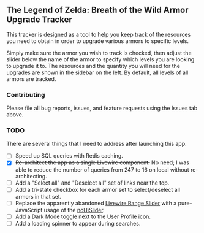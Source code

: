 ## The Legend of Zelda: Breath of the Wild Armor Upgrade Tracker

This tracker is designed as a tool to help you keep track of the resources you need to obtain in order to upgrade various armors to specific levels.

Simply make sure the armor you wish to track is checked, then adjust the slider below the name of the armor to specify which levels you are looking to upgrade it to. The resources and the quantity you will need for the upgrades are shown in the sidebar on the left. By default, all levels of all armors are tracked.

### Contributing

Please file all bug reports, issues, and feature requests using the Issues tab above.

### TODO

There are several things that I need to address after launching this app.

- [ ] Speed up SQL queries with Redis caching.
- [x] ~~Re-architect the app as a single Livewire component.~~ No need; I was able to reduce the number of queries from 247 to 16 on local without re-architecting.
- [ ] Add a "Select all" and "Deselect all" set of links near the top.
- [ ] Add a tri-state checkbox for each armor set to select/deselect all armors in that set.
- [ ] Replace the apparently abandoned [Livewire Range Slider](https://github.com/jantinnerezo/livewire-range-slider) with a pure-JavaScript usage of the [noUiSlider](https://refreshless.com/nouislider/).
- [ ] Add a Dark Mode toggle next to the User Profile icon.
- [ ] Add a loading spinner to appear during searches.
